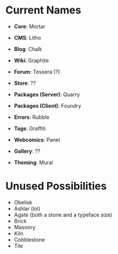 # Current Names #

  * **Core**: Mortar
  * **CMS**: Litho
  * **Blog**: Chalk
  * **Wiki**: Graphite
  * **Forum**: Tessera (?)
  * **Store**: ??

  * **Packages (Server)**: Quarry
  * **Packages (Client)**: Foundry
  * **Errors**: Rubble
  * **Tags**: Graffiti
  * **Webcomics**: Panel
  * **Gallery**: ??
  * **Theming**: Mural


# Unused Possibilities #

  * Obelisk
  * Ashlar (lol)
  * Agate (both a stone and a typeface size)
  * Brick
  * Masonry
  * Kiln
  * Cobblestone
  * Tile
